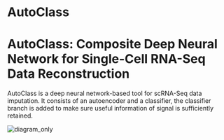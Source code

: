 # AutoClass
# AutoClass: Composite Deep Neural Network for Single-Cell RNA-Seq Data Reconstruction
AutoClass is a deep neural network-based tool for scRNA-Seq data imputation. It consists of an autoencoder and a classifier, the classifier branch
is added to make sure useful information of signal is sufficiently retained.


![diagram_only](https://user-images.githubusercontent.com/45580592/87882772-82057e00-c9d0-11ea-9cfe-2a56b925231a.png)
